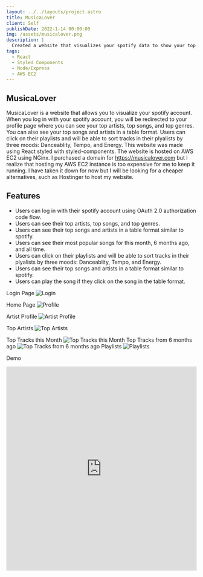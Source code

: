 ```yaml
---
layout: ../../layouts/project.astro
title: MusicaLover
client: Self
publishDate: 2022-1-14 00:00:00
img: /assets/musicalover.png
description: |
  Created a website that visualizes your spotify data to show your top artists, top songs, and top genres.
tags:
  - React
  - Styled Components
  - Node/Express
  - AWS EC2
---
```


## MusicaLover 
MusicaLover is a website that allows you to visualize your spotify account. When you log in with your spotify account, you will be redirected to your profile page where you can see your top artists, top songs, and top genres. You can also see your top songs and artists in a table format. Users can click on their playlists and will be able to sort tracks in their plyalists by three moods: Danceablity, Tempo, and Energy. This website was made using React styled with styled-components. The website is hosted on AWS EC2 using NGinx. I purchased a domain for https://musicalover.com but I realize that hosting my AWS EC2 instance is too expensive for me to keep it running. I have taken it down for now but I will be looking for a cheaper alternatives, such as Hostinger to host my website.

## Features
- Users can log in with their spotify account using OAuth 2.0 authorization code flow.
- Users can see their top artists, top songs, and top genres.
- Users can see their top songs and artists in a table format similar to spotify.
- Users can see their most popular songs for this month, 6 months ago, and all time.
- Users can click on their playlists and will be able to sort tracks in their plyalists by three moods: Danceablity, Tempo, and Energy.
- Users can see their top songs and artists in a table format similar to spotify.
- Users can play the song if they click on the song in the table format.

Login Page
![Login](/assets/spotify-demo/login.png)

Home Page
![Profile](/assets/spotify-demo/homepage.png)

Artist Profile
![Artist Profile](/assets/spotify-demo/artist_profile.png)

Top Artists
![Top Artists](/assets/spotify-demo/top_artists.png)

Top Tracks this Month
![Top Tracks this Month](/assets/spotify-demo/top_tracks_this_month.png)
Top Tracks from 6 months ago
![Top Tracks from 6 months ago](/assets/spotify-demo/top_tracks_from_6_months.png)
Playlists
![Playlists](/assets/spotify-demo/playlists.png)


Demo

<iframe width="100%" height="540" src="https://www.youtube.com/embed/Mz6HsjLb-xo?si=zQKABKpwUMr1ctWg" title="YouTube video player" frameborder="0.2" allow="accelerometer; autoplay; clipboard-write; encrypted-media; gyroscope; picture-in-picture" allowfullscreen></iframe>


